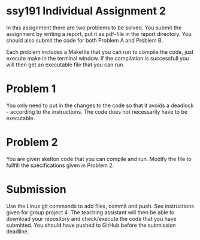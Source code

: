 # ssy191 Individual Assignment 2

In this assignment there are two problems to be solved. You submit the assignment by writing a report, put it as pdf-file in the report directory. You should also submit the code for both Problem A and Problem B.

Each problem includes a Makefile that you can run to compile the code, just execute make in the terminal window. If the compilation is successfull you will then get an executable file that you can run.

# Problem 1
You only need to put in the changes to the code so that it avoids a deadlock - according to the instructions. The code does not necessarily have to be executable. 

# Problem 2
You are given skelton code that you can compile and run. Modify the file to fullfill the specifications given in Problem 2.

# Submission
Use the Linux git commands to add files, commit and push. See instructions given for group project 4. The teaching assistant will then be able to download your repository and check/execute the code that you have submitted. You should have pushed to GitHub before the submission deadline.
